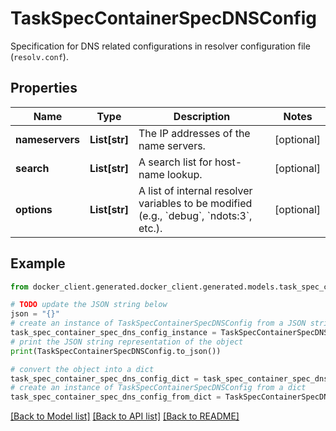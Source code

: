 # TaskSpecContainerSpecDNSConfig

Specification for DNS related configurations in resolver configuration file (`resolv.conf`). 

## Properties

Name | Type | Description | Notes
------------ | ------------- | ------------- | -------------
**nameservers** | **List[str]** | The IP addresses of the name servers. | [optional] 
**search** | **List[str]** | A search list for host-name lookup. | [optional] 
**options** | **List[str]** | A list of internal resolver variables to be modified (e.g., &#x60;debug&#x60;, &#x60;ndots:3&#x60;, etc.).  | [optional] 

## Example

```python
from docker_client.generated.docker_client.generated.models.task_spec_container_spec_dns_config import TaskSpecContainerSpecDNSConfig

# TODO update the JSON string below
json = "{}"
# create an instance of TaskSpecContainerSpecDNSConfig from a JSON string
task_spec_container_spec_dns_config_instance = TaskSpecContainerSpecDNSConfig.from_json(json)
# print the JSON string representation of the object
print(TaskSpecContainerSpecDNSConfig.to_json())

# convert the object into a dict
task_spec_container_spec_dns_config_dict = task_spec_container_spec_dns_config_instance.to_dict()
# create an instance of TaskSpecContainerSpecDNSConfig from a dict
task_spec_container_spec_dns_config_from_dict = TaskSpecContainerSpecDNSConfig.from_dict(task_spec_container_spec_dns_config_dict)
```
[[Back to Model list]](../README.md#documentation-for-models) [[Back to API list]](../README.md#documentation-for-api-endpoints) [[Back to README]](../README.md)


